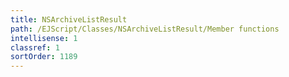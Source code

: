```yaml
---
title: NSArchiveListResult
path: /EJScript/Classes/NSArchiveListResult/Member functions
intellisense: 1
classref: 1
sortOrder: 1189
---
```






